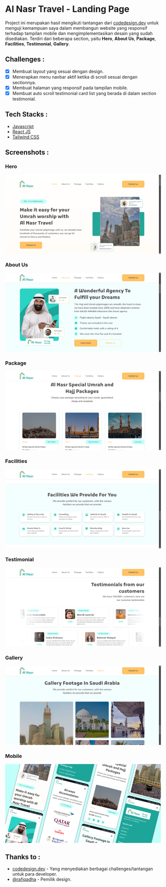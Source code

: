 # Al Nasr Travel - Landing Page

Project ini merupakan hasil mengikuti tantangan dari [codedesign.dev](https://codedesign.dev/challenges) untuk menguji kemampuan saya dalam membangun website yang responsif terhadap tampilan mobile dan mengimplementasikan desain yang sudah disediakan. Terdiri dari beberapa section, yaitu **Hero**, **About Us**, **Package**, **Facilities**, **Testimonial**, **Gallery**.

## Challenges :

- [x] Membuat layout yang sesuai dengan design.
- [x] Menerapkan menu navbar aktif ketika di scroll sesuai dengan sectionnya.
- [x] Membuat halaman yang responsif pada tampilan mobile.
- [x] Membuat auto scroll testimonial card list yang berada di dalam section testimonial.

## Tech Stacks :

- [Javascript](https://developer.mozilla.org/en-US/docs/Web/JavaScript)
- [React JS](https://react.dev/)
- [Tailwind CSS](https://tailwindcss.com/)

## Screenshots :

### Hero

![Hero Section](/screenshots/desktop/alnasr-ss-1.png)

### About Us

![About Us Section](/screenshots/desktop/alnasr-ss-2.png)

### Package

![Package Section](/screenshots/desktop/alnasr-ss-3.png)

### Facilities

![Facilities Section](/screenshots/desktop/alnasr-ss-4.png)

### Testimonial

![Testimonial Section](/screenshots/desktop/alnasr-ss-5.png)

### Gallery

![Gallery Section](/screenshots/desktop/alnasr-ss-6.png)

### Mobile

![Mobile View](/screenshots/mobile/alnasr-ss-mobile.png)

## Thanks to :

- [codedesign.dev](https://codedesign.dev/challenges) - Yang menyediakan berbagai challenges/tantangan untuk para developer.
- [@rafiqadha](https://www.figma.com/@rafiqadha) - Pemilik design.
